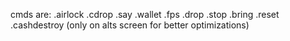 cmds are:
.airlock
.cdrop
.say
.wallet
.fps
.drop
.stop
.bring
.reset
.cashdestroy (only on alts screen for better optimizations)
